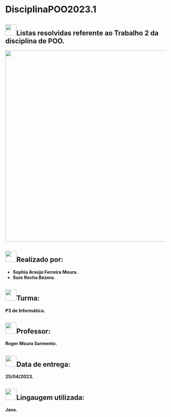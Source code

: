 # DisciplinaPOO2023.1

##  <img src="https://media.giphy.com/media/iY8CRBdQXODJSCERIr/giphy.gif" width="35"><b>Listas resolvidas referente ao Trabalho 2 da disciplina de  POO.

<div align="center">
<img src="https://user-images.githubusercontent.com/124884847/233846188-848bbf67-fb49-4a48-bd82-3d2552bd84c9.png" width="600px" />
</div>

##  <img src="https://media.giphy.com/media/iY8CRBdQXODJSCERIr/giphy.gif" width="35"><b>Realizado por:
- Sophia Araújo Ferreira Moura.
- Sure Rocha Bezera.

##  <img src="https://media.giphy.com/media/iY8CRBdQXODJSCERIr/giphy.gif" width="35"><b>Turma: 
P3 de Informática. 

##  <img src="https://media.giphy.com/media/iY8CRBdQXODJSCERIr/giphy.gif" width="35"><b>Professor: 
Roger Moura Sarmento.

##  <img src="https://media.giphy.com/media/iY8CRBdQXODJSCERIr/giphy.gif" width="35"><b>Data de entrega: 
25/04/2023.

##  <img src="https://media.giphy.com/media/iY8CRBdQXODJSCERIr/giphy.gif" width="35"><b>Lingaugem utilizada:
Java. 


